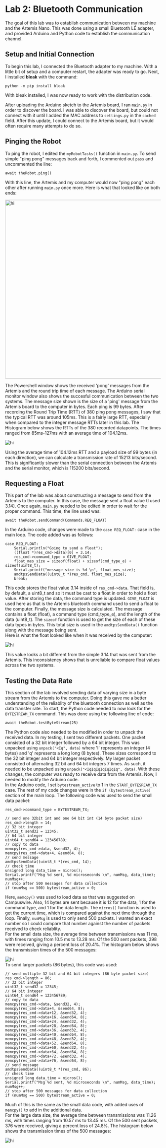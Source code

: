 # Lab 2: Bluetooth Communication
The goal of this lab was to establish communication between my machine and the Artemis Nano. This was done using a small Bluetooth LE adapter, and provided Arduino and Python code to establish the communication channel.

## Setup and Initial Connection
To begin this lab, I connected the Bluetooth adapter to my machine. With a little bit of setup and a computer restart, the adapter was ready to go. Next, I installed **bleak** with the command: 
```
python -m pip install bleak
```
With bleak installed, I was now ready to work with the distribution code. <br/>

After uploading the Arduino sketch to the Artemis board, I ran `main.py` in order to discover the board. I was able to discover the board, but could not connect with it until I added the MAC address to `settings.py` in the `cached` field. After this update, I could connect to the Artemis board, but it would often require many attempts to do so. 

## Pinging the Robot
To ping the robot, I edited the `myRobotTasks()` function in `main.py`. To send simple "ping pong" messages back and forth, I commented out `pass` and uncommented the line:
```
await theRobot.ping()
```
With this line, the Artemis and my computer would now "ping pong" each other after running `main.py` once more. Here is what that looked like on both ends:

<img src="../images/base_temp.png" width="768" height="576" alt="hi" class="inline"/>

The Powershell window shows the received 'pong' messages from the Artemis and the round trip time of each message. The Arduino serial monitor window also shows the succesful communication between the two systems. The message size shown is the size of a 'ping' message from the Artemis board to the computer in bytes. Each ping is 99 bytes. After recording the Round Trip Time (RTT) of 380 ping pong messages, I saw that the typical RTT was around 105ms. This is a fairly large RTT, especially when compared to the integer message RTTs later in this lab. The Histogram below shows the RTTs of the 380 recorded datapoints. The times ranged from 85ms-127ms with an average time of 104.12ms. 

<img src="../images/ping_pong_rtt.png" alt="hi" class="inline"/>

Using the average time of 104.12ms RTT and a payload size of 99 bytes (in each direction), we can calculate a transmission rate of 15213 bits/second. This is significantly slower than the serial connection between the Artemis and the serial monitor, which is 115200 bits/second. 

## Requesting a Float
This part of the lab was about constructing a message to send from the Artemis to the computer. In this case, the message sent a float value (I used 3.14). Once again, `main.py` needed to be edited in order to wait for the proper command. This time, the line used was:
```
await theRobot.sendCommand(Commands.REQ_FLOAT)
```
In the Arduino code, changes were made to the `case REQ_FLOAT:` case in the main loop.  The code added was as follows:
```
case REQ_FLOAT:
    Serial.println("Going to send a float");
    ((float *)res_cmd->data)[0] = 3.14;
    res_cmd->command_type = GIVE_FLOAT;
    float_mes_size = sizeof(float) + sizeof(cmd_type_e) + sizeof(uint8_t);
    Serial.printf("message size is %d \n", float_mes_size);
    amdtpsSendData((uint8_t *)res_cmd, float_mes_size);
    break;
```
This code stores the float value 3.14 inside of `res_cmd->data`. That field is, by default, a uint8_t and so it must be cast to a float in order to hold a float value. After storing the data, the command type is updated. `GIVE_FLOAT` is used here as that is the Artemis bluetooth command used to send a float to the computer. Finally, the message size is calculated. The message contains a float (float), a command type (cmd_type_e), and the length of the data (uint8_t). The `sizeof` function is used to get the size of each of these data types in bytes. This total size is used in the `amdtpsSendData()` function along with the message being sent. 
<br/>
Here is what the float looked like when it was received by the computer:
 
 <img src="../images/print_float.png" alt="hi" class="inline"/>
 
 This value looks a bit different from the simple 3.14 that was sent from the Artemis. This inconsistency shows that is unreliable to compare float values across the two systems. 
 
 ## Testing the Data Rate
 This section of the lab involved sending data of varying size in a byte stream from the Artemis to the computer. Doing this gave me a better understanding of the reliablity of the bluetooth connection as well as the data transfer rate. To start, the Python code needed to now look for the `BYTESTREAM_TX` command. This was done using the following line of code:
 ```
 await theRobot.testByteStream(25)
 ```
 The Python code also needed to be modified in order to unpack the received data. In my testing, I sent two different packets. One packet consisted of a 32 bit integer followed by a 64 bit integer. This was unpacked using `unpack("<Iq", data)` where 'I' represents an integer (4 bytes) and 'q' represents a long long (8 bytes). These sizes correspond to the 32 bit integer and 64 bit integer respectively. My larger packet consisted of alternating 32 bit and 64 bit integers 7 times. As such, it needed to be unpacked using `unpack("<IqIqIqIqIqIqIq", data)`. With these changes, the computer was ready to receive data from the Artemis. Now, I needed to modify the Arduino code.
 <br/>
 In the Arduino code, I set `bytestream_active` to 1 in the `START_BYTESREAM_TX` case. The rest of my code changes were in the `if (bytestream_active)` section of the main loop. The following code was used to send the small data packet:
 
 ```
 res_cmd->command_type = BYTESTREAM_TX;

 // send one 32bit int and one 64 bit int (14 byte packet size)       
 res_cmd->length = 14;
 // 32 bit integer
 uint32_t send32 = 12345;
 // 64 bit integer
 uint64_t send64 = 123456789;
 // copy to data
 memcpy(res_cmd->data, &send32, 4);
 memcpy(res_cmd->data+4, &send64, 8);
 // send message
 amdtpsSendData((uint8_t *)res_cmd, 14);
 // check time 
 unsigned long data_time = micros();
 Serial.printf("Msg %d sent, %d microseconds \n", numMsg, data_time);
 numMsg++;
 // stop after 500 messages for data collection
 if (numMsg == 500) bytestream_active = 0;
 ```
 
 Here, `memcpy()` was used to load data as that was suggested on Campuswire. Also, 14 bytes are sent because it is 12 for the data, 1 for the command type, and 1 for the data length. The `micros()` function is used to get the current time, which is compared against the next time through the loop. Finally, `numMsg` is used to only send 500 packets. I wanted an exact number so I could compare that number against the number of packets received to check reliablity.
 <br/>
 For the small data size, the average time between transmissions was 11 ms, with times ranging from 10.5 ms to 13.28 ms. Of the 500 sent packets, 398 were received, giving a percent loss of 20.4%. The histogram below shows the transmission times of the 500 messages:
 
 <img src="../images/small_msg.png" alt="hi" class="inline"/>
 
 
 <br/>
 To send larger packets (86 bytes), this code was used:
 
 ```
 // send multiple 32 bit and 64 bit integers (86 byte packet size)      
 res_cmd->length = 86;
 // 32 bit integer
 uint32_t send32 = 12345;
 // 64 bit integer
 uint64_t send64 = 123456789;
 // copy to data
 memcpy(res_cmd->data, &send32, 4);
 memcpy(res_cmd->data+4, &send64, 8);
 memcpy(res_cmd->data+12, &send32, 4);
 memcpy(res_cmd->data+16, &send64, 8);
 memcpy(res_cmd->data+24, &send32, 4);
 memcpy(res_cmd->data+28, &send64, 8);
 memcpy(res_cmd->data+36, &send32, 4);
 memcpy(res_cmd->data+40, &send64, 8);
 memcpy(res_cmd->data+48, &send32, 4);
 memcpy(res_cmd->data+52, &send64, 8);
 memcpy(res_cmd->data+60, &send32, 4);
 memcpy(res_cmd->data+64, &send64, 8);
 memcpy(res_cmd->data+72, &send32, 4);
 memcpy(res_cmd->data+76, &send64, 8);
 // send message
 amdtpsSendData((uint8_t *)res_cmd, 86);
 // check time 
 unsigned long data_time = micros();
 Serial.printf("Msg %d sent, %d microseconds \n", numMsg, data_time);
 numMsg++;
 // stop after 500 messages for data collection
 if (numMsg == 500) bytestream_active = 0;
 ```
 
 Much of this is the same as the small data code, with added uses of `memcpy()` to add in the additional data.
 <br/>
  For the large data size, the average time between transmissions was 11.26 ms, with times ranging from 10.57 ms to 13.45 ms. Of the 500 sent packets, 376 were received, giving a percent loss of 24.8%. The histogram below shows the transmission times of the 500 messages:
  
  <img src="../images/large_msg.png" alt="hi" class="inline"/>